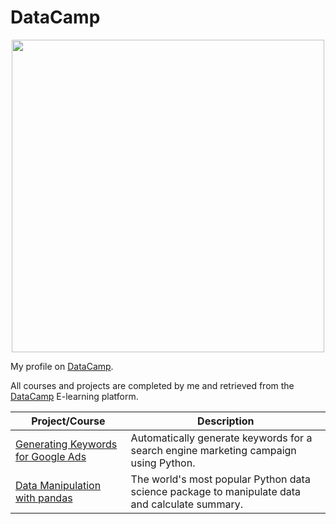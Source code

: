 # DataCamp

<p align="center"> 
<img src="https://res.cloudinary.com/dyd911kmh/image/upload/f_auto,q_auto:best/v1603223608/DC_New_mugdv8.png" width="500">
</p>

My profile on [DataCamp](https://www.datacamp.com/profile/kismailo).

All courses and projects are completed by me and retrieved from the [DataCamp](https://www.datacamp.com/) E-learning platform.

| Project/Course | Description |
| --- | --- |
| [Generating Keywords for Google Ads](https://github.com/IsmailovKamil/DataCamp/tree/master/Generating%20Keywords%20for%20Google%20Ads) | Automatically generate keywords for a search engine marketing campaign using Python. |
|[Data Manipulation with pandas](https://github.com/IsmailovKamil/DataCamp/tree/master/Data%20Manipulation%20with%20Python) | The world's most popular Python data science package to manipulate data and calculate summary. |
